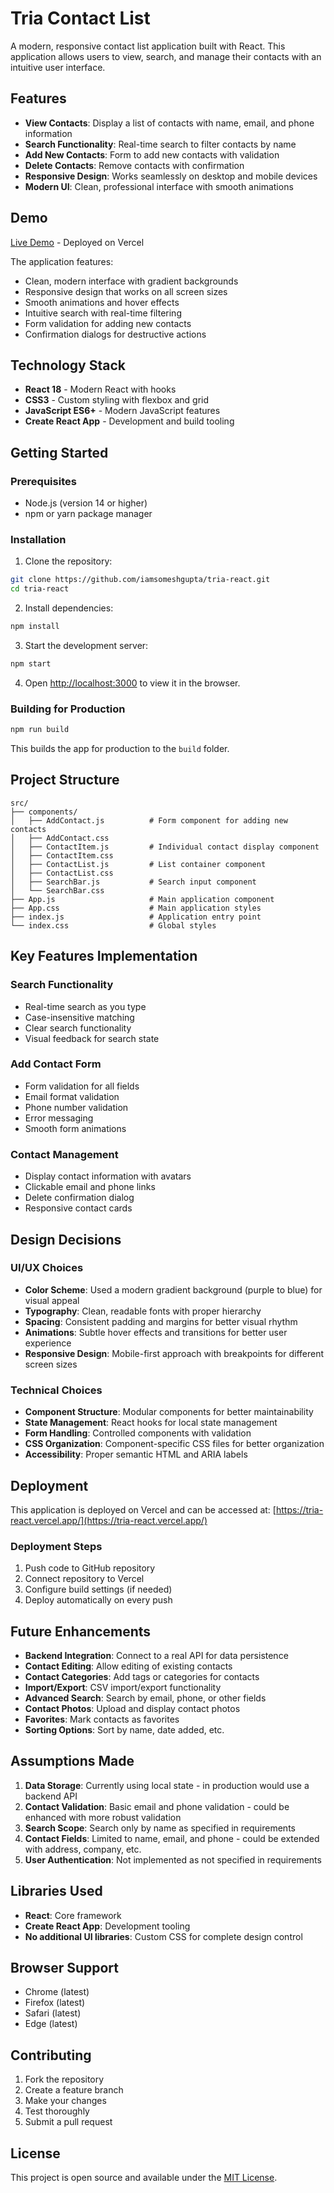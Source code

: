 # Tria Contact List

A modern, responsive contact list application built with React. This application allows users to view, search, and manage their contacts with an intuitive user interface.

## Features

- **View Contacts**: Display a list of contacts with name, email, and phone information
- **Search Functionality**: Real-time search to filter contacts by name
- **Add New Contacts**: Form to add new contacts with validation
- **Delete Contacts**: Remove contacts with confirmation
- **Responsive Design**: Works seamlessly on desktop and mobile devices
- **Modern UI**: Clean, professional interface with smooth animations

## Demo

[Live Demo](https://tria-react.vercel.app/) - Deployed on Vercel

The application features:
- Clean, modern interface with gradient backgrounds
- Responsive design that works on all screen sizes
- Smooth animations and hover effects
- Intuitive search with real-time filtering
- Form validation for adding new contacts
- Confirmation dialogs for destructive actions

## Technology Stack

- **React 18** - Modern React with hooks
- **CSS3** - Custom styling with flexbox and grid
- **JavaScript ES6+** - Modern JavaScript features
- **Create React App** - Development and build tooling

## Getting Started

### Prerequisites

- Node.js (version 14 or higher)
- npm or yarn package manager

### Installation

1. Clone the repository:
```bash
git clone https://github.com/iamsomeshgupta/tria-react.git
cd tria-react
```

2. Install dependencies:
```bash
npm install
```

3. Start the development server:
```bash
npm start
```

4. Open [http://localhost:3000](http://localhost:3000) to view it in the browser.

### Building for Production

```bash
npm run build
```

This builds the app for production to the `build` folder.

## Project Structure

```
src/
├── components/
│   ├── AddContact.js          # Form component for adding new contacts
│   ├── AddContact.css
│   ├── ContactItem.js         # Individual contact display component
│   ├── ContactItem.css
│   ├── ContactList.js         # List container component
│   ├── ContactList.css
│   ├── SearchBar.js           # Search input component
│   └── SearchBar.css
├── App.js                     # Main application component
├── App.css                    # Main application styles
├── index.js                   # Application entry point
└── index.css                  # Global styles
```

## Key Features Implementation

### Search Functionality
- Real-time search as you type
- Case-insensitive matching
- Clear search functionality
- Visual feedback for search state

### Add Contact Form
- Form validation for all fields
- Email format validation
- Phone number validation
- Error messaging
- Smooth form animations

### Contact Management
- Display contact information with avatars
- Clickable email and phone links
- Delete confirmation dialog
- Responsive contact cards

## Design Decisions

### UI/UX Choices
- **Color Scheme**: Used a modern gradient background (purple to blue) for visual appeal
- **Typography**: Clean, readable fonts with proper hierarchy
- **Spacing**: Consistent padding and margins for better visual rhythm
- **Animations**: Subtle hover effects and transitions for better user experience
- **Responsive Design**: Mobile-first approach with breakpoints for different screen sizes

### Technical Choices
- **Component Structure**: Modular components for better maintainability
- **State Management**: React hooks for local state management
- **Form Handling**: Controlled components with validation
- **CSS Organization**: Component-specific CSS files for better organization
- **Accessibility**: Proper semantic HTML and ARIA labels

## Deployment

This application is deployed on Vercel and can be accessed at:
[https://tria-react.vercel.app/](https://tria-react.vercel.app/)

### Deployment Steps
1. Push code to GitHub repository
2. Connect repository to Vercel
3. Configure build settings (if needed)
4. Deploy automatically on every push

## Future Enhancements

- **Backend Integration**: Connect to a real API for data persistence
- **Contact Editing**: Allow editing of existing contacts
- **Contact Categories**: Add tags or categories for contacts
- **Import/Export**: CSV import/export functionality
- **Advanced Search**: Search by email, phone, or other fields
- **Contact Photos**: Upload and display contact photos
- **Favorites**: Mark contacts as favorites
- **Sorting Options**: Sort by name, date added, etc.

## Assumptions Made

1. **Data Storage**: Currently using local state - in production would use a backend API
2. **Contact Validation**: Basic email and phone validation - could be enhanced with more robust validation
3. **Search Scope**: Search only by name as specified in requirements
4. **Contact Fields**: Limited to name, email, and phone - could be extended with address, company, etc.
5. **User Authentication**: Not implemented as not specified in requirements

## Libraries Used

- **React**: Core framework
- **Create React App**: Development tooling
- **No additional UI libraries**: Custom CSS for complete design control

## Browser Support

- Chrome (latest)
- Firefox (latest)
- Safari (latest)
- Edge (latest)

## Contributing

1. Fork the repository
2. Create a feature branch
3. Make your changes
4. Test thoroughly
5. Submit a pull request

## License

This project is open source and available under the [MIT License](LICENSE).
